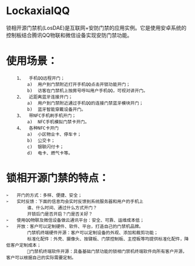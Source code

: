 # LockaxialQQ
  锁相开源门禁机(LosDAE)是互联网+安防门禁的应用实例。它是使用安卓系统的控制板结合腾讯QQ物联和微信设备实现安防门禁功能。
  
# 使用场景：
	
		1、	手机QQ远程开门；
			a)	用户到门禁附近打开手机QQ点击开锁功能开门；
			b)	访客在门禁机上按房号呼叫用户手机QQ，可视对讲开门。
		2、	近距离蓝牙连接开门；
			a)	用户到门禁附近通过手机QQ的连接门禁蓝牙模块开门；
			b)	蓝牙智能穿戴设备开门。
		3、	带NFC手机刷手机开门；
			a)	NFC手机模拟门禁卡开门。
		4、	各种NFC卡开门
			a)	小区物业卡、停车卡；
			b)	公交卡；
			c)	银联闪付卡；
			d)	电卡、燃气卡等。
			
# 锁相开源门禁的特点：
	
	➢	开门的方式：多样、便捷、安全；
	➢	实时反馈：下面的信息均会实时反馈到系统服务器和用户的手机上
			谁、什么时间、通过什么方式开门？
			开锁后门是否开启？门是否关好？
	➢	使用QQ物联及微信设备做云通讯平台：安全、可靠、运维成本低；
	➢	开放：客户可以定制硬件、软件、平台，打造自己的门禁机品牌。
			门禁机终端硬件开源：客户可以定制设备的外观、添加和裁剪功能；
			标准化配件：外壳、摄像头、按键板、门禁控制板、主控板等均提供标准化配件，降低客户定制成本；
			门禁机终端软件开源：具备基础门禁功能的锁相门禁机终端软件向所有客户开源，客户可以根据自己的实际需要定制。


